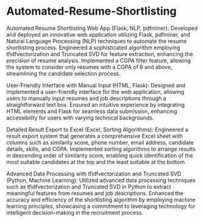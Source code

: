 # Automated-Resume-Shortlisting

Automated Resume Shortlisting Web App (Flask, NLP, pdfminer): Developed and deployed an innovative web application utilizing Flask, pdfminer, and Natural Language Processing (NLP) techniques to automate the resume shortlisting process. Engineered a sophisticated algorithm employing tfidfvectorization and Truncated SVD for feature extraction, enhancing the precision of resume analysis. Implemented a CGPA filter feature, allowing the system to consider only resumes with a CGPA of 8 and above, streamlining the candidate selection process.

User-Friendly Interface with Manual Input (HTML, Flask): Designed and implemented a user-friendly interface for the web application, allowing users to manually input resumes and job descriptions through a straightforward text box. Ensured an intuitive experience by integrating HTML elements and Flask for seamless data submission, enhancing accessibility for users with varying technical backgrounds.

Detailed Result Export to Excel (Excel, Sorting Algorithms): Engineered a result export system that generates a comprehensive Excel sheet with columns such as similarity score, phone number, email address, candidate details, skills, and CGPA. Implemented sorting algorithms to arrange results in descending order of similarity score, enabling quick identification of the most suitable candidates at the top and the least suitable at the bottom.

Advanced Data Processing with tfidfvectorization and Truncated SVD (Python, Machine Learning): Utilized advanced data processing techniques such as tfidfvectorization and Truncated SVD in Python to extract meaningful features from resumes and job descriptions. Enhanced the accuracy and efficiency of the shortlisting algorithm by employing machine learning principles, showcasing a commitment to leveraging technology for intelligent decision-making in the recruitment process.
